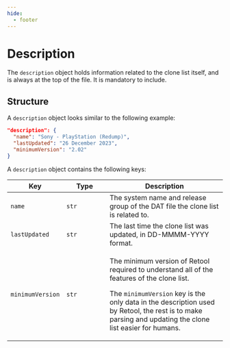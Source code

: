 ```yaml
---
hide:
  - footer
---
```


# Description

The `description` object holds information related to the clone list itself, and is
always at the top of the file. It is mandatory to include.

## Structure

A `description` object looks similar to the following example:

```json
"description": {
  "name": "Sony - PlayStation (Redump)",
  "lastUpdated": "26 December 2023",
  "minimumVersion": "2.02"
}
```

A `description` object contains the following keys:

<table>
  <thead>
    <tr>
      <th width="20%">Key</th>
      <th width="20%">Type</th>
      <th>Description</th>
    </tr>
  </thead>
  <tbody>
    <tr>
      <td><code>name</code></td>
      <td><code>str</code></td>
      <td>The system name and release group of the DAT file the clone list is related
      to.</td>
    </tr>
    <tr>
      <td><code>lastUpdated</code></td>
      <td><code>str</code></td>
      <td>The last time the clone list was updated, in DD-MMMM-YYYY format.</td>
    </tr>
    <tr>
      <td><code>minimumVersion</code></td>
      <td><code>str</code></td>
      <td>
      <p>The minimum version of Retool required to understand all of the features of the
      clone list.</p>
      <p>The <code>minimumVersion</code> key is the only data in the description used by
      Retool, the rest is to make parsing and updating the clone list easier for humans.</p>
      </td>
    </tr>
  <tbody>
</table>
